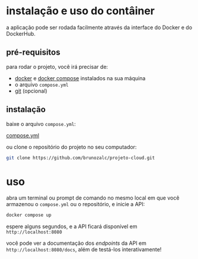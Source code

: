 # instalação e uso do contâiner

a aplicação pode ser rodada facilmente através da interface do Docker e do DockerHub. 

## pré-requisitos

para rodar o projeto, você irá precisar de:

- [docker](https://docs.docker.com/engine/install/) e [docker compose](https://docs.docker.com/compose/install/) instalados na sua máquina
- o arquivo `compose.yml`
- [git](https://git-scm.com/book/en/v2/Getting-Started-Installing-Git) (opcional)

## instalação

baixe o arquivo `compose.yml`:

[compose.yml](../assets/compose.yml)

ou clone o repositório do projeto no seu computador:

```bash
git clone https://github.com/brunozalc/projeto-cloud.git
```

# uso

abra um terminal ou prompt de comando no mesmo local em que você armazenou o `compose.yml` ou o repositório, e inicie a API:

```bash
docker compose up
```

espere alguns segundos, e a API ficará disponível em `http://localhost:8080`

você pode ver a documentação dos *endpoints* da API em `http://localhost:8080/docs`, além de testá-los interativamente!
